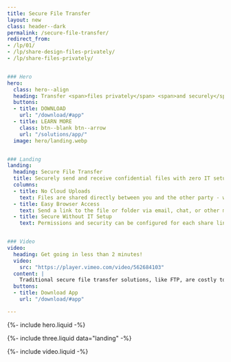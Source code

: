 ```yaml
---
title: Secure File Transfer
layout: new
class: header--dark
permalink: /secure-file-transfer/
redirect_from:
- /lp/01/
- /lp/share-design-files-privately/
- /lp/share-files-privately/


### Hero
hero:
  class: hero--align
  heading: Transfer <span>files privately</span> <span>and securely</span>.
  buttons:
  - title: DOWNLOAD
    url: "/download/#app"
  - title: LEARN MORE
    class: btn--blank btn--arrow
    url: "/solutions/app/"
  image: hero/landing.webp


### Landing
landing:
  heading: Secure File Transfer
  title: Securely send and receive confidential files with zero IT setup.
  columns:
  - title: No Cloud Uploads
    text: Files are shared directly between you and the other party - without using email attachments and without uploading to cloud storage.
  - title: Easy Browser Access
    text: Send a link to the file or folder via email, chat, or other method - your client can download and upload via their web browser.
  - title: Secure Without IT Setup
    text: Permissions and security can be configured for each share link - all without IT setup or maintenance.


### Video
video:
  heading: Get going in less than 2 minutes!
  video:
    src: "https://player.vimeo.com/video/562684103"
  content: |
    Traditional secure file transfer solutions, like FTP, are costly to setup and maintain. Modern cloud storage solutions don't have the level of security and privacy required.If you need to share sensitive files and data with your clients, Diode Drive may be the perfect solution.
  buttons:
  - title: Download App
    url: "/download/#app"

---
```


{%- include hero.liquid -%}

{%- include three.liquid data="landing" -%}

{%- include video.liquid -%}